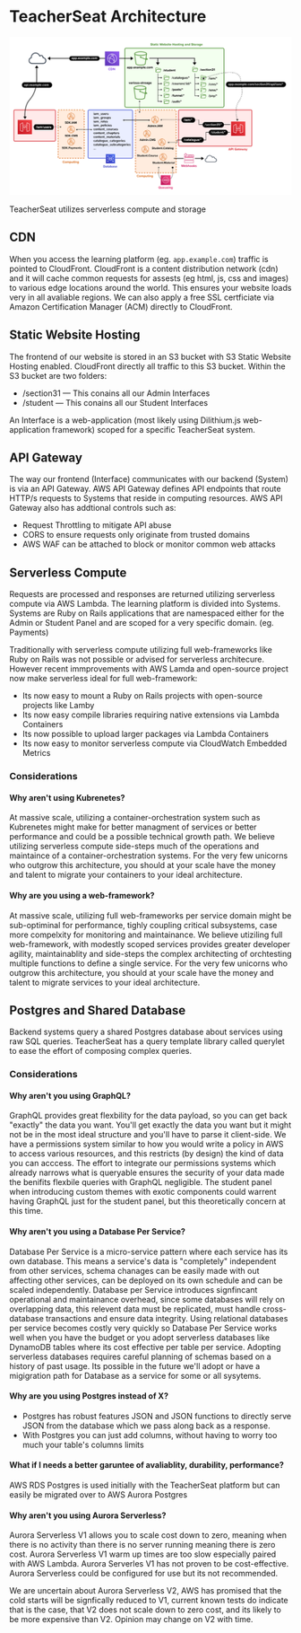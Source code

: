 # TeacherSeat Architecture

![](media/overview-architecture-cloud.png)

TeacherSeat utilizes serverless compute and storage 

## CDN  

When you access the learning platform (eg. `app.example.com`) traffic is pointed to CloudFront. CloudFront is a content distribution network (cdn) and it will cache common requests for assests (eg html, js, css and images) to various edge locations around the world. This ensures your website loads very in all avaliable regions. We can also apply a free SSL certficiate via Amazon Certification Manager (ACM) directly to CloudFront.

## Static Website Hosting

The frontend of our website is stored in an S3 bucket with S3 Static Website Hosting enabled. CloudFront directly all traffic to this S3 bucket. Within the S3 bucket are two folders:
- /section31 — This conains all our Admin Interfaces
- /student  — This conains all our Student Interfaces

An Interface is a web-application (most likely using Dilithium.js web-application framework) scoped for a specific TeacherSeat system.

## API Gateway

The way our frontend (Interface) communicates with our backend (System) is via an API Gateway. AWS API Gateway defines API endpoints that route HTTP/s requests to Systems that reside in computing resources. AWS API Gateway also has addtional controls such as:
- Request Throttling to mitigate API abuse
- CORS to ensure requests only originate from trusted domains
- AWS WAF can be attached to block or monitor common web attacks

## Serverless Compute

Requests are processed and responses are returned utilizing serverless compute via AWS Lambda. The learning platform is divided into Systems. Systems are Ruby on Rails applications that are namespaced either for the Admin or Student Panel and are scoped for a very specific domain. (eg. Payments)

Traditionally with serverless compute utilizing full web-frameworks like Ruby on Rails was not possible or advised for serverless architecure. However recent immprovements with AWS Lamda and open-source project now make serverless ideal for full web-framework:

- Its now easy to mount a Ruby on Rails projects with open-source projects like Lamby
- Its now easy compile libraries requiring native extensions via Lambda Containers
- Its now possible to upload larger packages via Lambda Containers
- Its now easy to monitor serverless compute via CloudWatch Embedded Metrics

### Considerations

#### Why aren't using Kubrenetes? 
At massive scale, utilizing a container-orchestration system such as Kubrenetes might make for better managment of services or better performance and could be a possible technical growth path. We believe utilizing serverless compute side-steps much of the operations and maintaince of a container-orchestration systems. For the very few unicorns who outgrow this architecture, you should at your scale have the money and talent to migrate your containers to your ideal architecture.

#### Why are you using a web-framework?
At massive scale, utilizing full web-frameworks per service domain might be sub-optiminal for performance, tighly coupling critical subsystems, case more compelxity for monitoring and maintainance. We believe utiziling full web-framework, with modestly scoped services provides greater developer agility, maintainablity and side-steps the complex architecting of orchtesting multiple functions to define a single service. For the very few unicorns who outgrow this architecture, you should at your scale have the money and talent to migrate services to your ideal architecture.

## Postgres and Shared Database

Backend systems query a shared Postgres database about services using raw SQL queries. TeacherSeat has a query template library called querylet to ease the effort of composing complex queries.

### Considerations

#### Why aren't you using GraphQL?
GraphQL provides great flexbility for the data payload, so you can get back "exactly" the data you want. You'll get exactly the data you want but it might not be in the most ideal structure and you'll have to parse it client-side. We have a permissions system similar to how you would write a policy in AWS to access various resources, and this restricts (by design) the kind of data you can acccess. The effort to integrate our permissions systems which already narrows what is queryable  ensures the security of your data made the benifits flexbile queries with GraphQL negligible. The student panel when introducing custom themes with exotic components could warrent having GraphQL just for the student panel, but this theoretically concern at this time. 

#### Why aren't you using a Database Per Service?
Database Per Service is a micro-service pattern where each service has its own database. This means a service's data is "completely" independent from other services, schema chanages can be easily made with out affecting other services, can be deployed on its own schedule and can be scaled independently. Database per Service introduces signfincant operational and maintainance overhead, since some databases will rely on overlapping data, this relevent data must be replicated, must handle cross-database transactions and ensure data integrity. Using relational databases per service becomes costly very quickly so Database Per Service works  well when you have the budget or you adopt serverless databases like DynamoDB tables where its cost effective per table per service. Adopting serverless databases requires careful planning of schemas based on a history of past usage. Its possible in the future we'll adopt or have a migigration path for Database as a service for some or all sysytems.

#### Why are you using Postgres instead of X?
- Postgres has robust features JSON and JSON functions to directly serve JSON from the database which we pass along back as a response.
- With Postgres you can just add columns, without having to worry too much your table's columns limits

#### What if I needs a better garuntee of avaliablity, durability, performance? 

AWS RDS Postgres is used initially with the TeacherSeat platform but can easily be migrated over to AWS Aurora Postgres

#### Why aren't you using Aurora Serverless?

Aurora Serverless V1 allows you to scale cost down to zero, meaning when there is no activity than there is no server running meaning there is zero cost. Aurora Serverless V1 warm up times are too slow especially paired with AWS Lambda. Aurora Serverles V1 has not proven to be cost-effective. Aurora Serverless could be configured for use but its not recommended.

We are uncertain about Aurora Serverless V2, AWS has promised that the cold starts will be signfically reduced to V1, current known tests do indicate that is the case, that V2 does not scale down to zero cost, and its likely to be more expensive than V2. Opinion may change on V2 with time.
